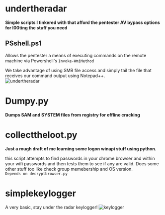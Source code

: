 # undertheradar

**Simple scripts I tinkered with that afford the pentester AV bypass options for l00ting the stuff you need**

## PSshell.ps1
Allows the pentester a means of executing commands on the remote machine via Powershell's `Invoke-WmiMethod`

We take advantage of using SMB file access and simply tail the file that receives our command output using Notepad++.  
![undertheradar](https://github.com/g3tsyst3m/undertheradar/assets/19558280/0ea085e0-ed5f-4bfa-aeca-997263be000d)

# Dumpy.py

**Dumps SAM and SYSTEM files from registry for offline cracking**

# collecttheloot.py

**Just a rough draft of me learning some logon winapi stuff using python.**

this script attempts to find passwords in your chrome browser and within your wifi passwords and then tests them to see if any are valid.  Does some other stuff too like check group memebership and OS version.  
`Depends on decryptbrowser.py`

# simplekeylogger

A very basic, stay under the radar keylogger!
![keylogger](https://github.com/g3tsyst3m/undertheradar/assets/19558280/9cc9cb62-d6a9-4b69-af19-ebbbc7a69dfb)
